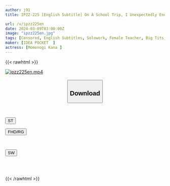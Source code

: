```yaml
---
author: j91
title: IPZZ-225 [English Subtitle] On A School Trip, I Unexpectedly Ended Up Sharing A Room With A Sexually Harassing Teacher... Humiliating Sex Where The Disgusting Teacher I Despised Made Me Cum So Hard That I Almost Died Kana Momonogi

url: /v/ipzz225en
date: 2024-03-09T03:00:00Z
image: "ipzz225en.jpg"
tags: [Censored, English Subtitles, Solowork, Female Teacher, Big Tits, Slender, Cuckold	]
maker: [IDEA POCKET  ]
actress: [Momonogi Kana ]
---
```



{{< rawhtml >}}

<div class="video" data-videoid="1pOzY7g9oXHeZV1">
    <a href="javascript:;">
        <img src="/v/ipzz225en/ipzz225en.jpg" width="WIDTH" height="HEIGHT" alt="ipzz225en.mp4" loading="lazy">
    </a>
</div>

<script type="text/javascript" src="https://j91.asia/asset/on-demand-st.js"></script>

<br>
  <link rel="stylesheet" href="https://j91.asia/asset/bs5.css">
  
  <center>
  <button class="btn btn-primary" type="button" data-bs-toggle="collapse" data-bs-target=".multi-collapse" aria-expanded="false" aria-controls="multiCollapseExample1 multiCollapseExample2"><h2>Download</h2></button></center>
</p>
<div class="row">
  <div class="col">
    <div class="collapse multi-collapse" id="multiCollapseExample1">
      <div class="card card-body">
	      	      <br>
<div class="buttons">  
<p><a href="https://streamtape.to/v/1pOzY7g9oXHeZV1" target="_blank"><button class="btn-hover color-3"><i class="fa fa-download"></i> ST</button></a></p>
<p><a href="https://rapidgator.net/file/58008d97f4a99c6b426af35667f48d69/IPZZ-225-EN.mp4.html" target="_blank"><button class="btn-hover color-2"><i class="fa fa-download"></i> FHD/RG</button></a></p></div>
    </div>
  </div>
</div>
  <div class="col">
    <div class="collapse multi-collapse" id="multiCollapseExample2">
      <div class="card card-body">
	      <br>
<div class="buttons">
<p><a href="https://asnwish.com/f1cqugpssaak" target="_blank"><button class="btn-hover color-8"><i class="fa fa-download"></i> SW</button></a></p></div>
<br><br>
      </div>
    </div>
  </div>
</div>

{{< /rawhtml >}}